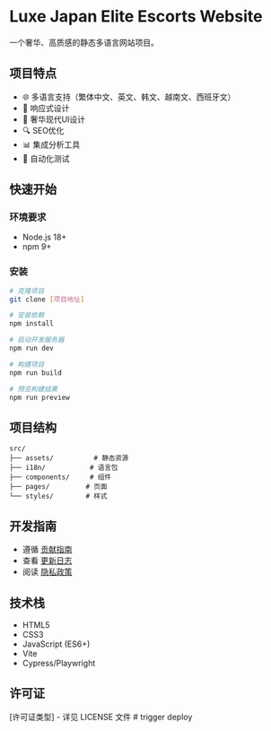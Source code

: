 # Luxe Japan Elite Escorts Website

一个奢华、高质感的静态多语言网站项目。

## 项目特点

- 🌐 多语言支持（繁体中文、英文、韩文、越南文、西班牙文）
- 📱 响应式设计
- 🎨 奢华现代UI设计
- 🔍 SEO优化
- 📊 集成分析工具
- 🧪 自动化测试

## 快速开始

### 环境要求

- Node.js 18+
- npm 9+

### 安装

```bash
# 克隆项目
git clone [项目地址]

# 安装依赖
npm install

# 启动开发服务器
npm run dev

# 构建项目
npm run build

# 预览构建结果
npm run preview
```

## 项目结构

```
src/
├── assets/          # 静态资源
├── i18n/           # 语言包
├── components/     # 组件
├── pages/         # 页面
└── styles/        # 样式
```

## 开发指南

- 遵循 [贡献指南](docs/CONTRIBUTING.md)
- 查看 [更新日志](docs/CHANGELOG.md)
- 阅读 [隐私政策](docs/PRIVACY.md)

## 技术栈

- HTML5
- CSS3
- JavaScript (ES6+)
- Vite
- Cypress/Playwright

## 许可证

[许可证类型] - 详见 LICENSE 文件 # trigger deploy
